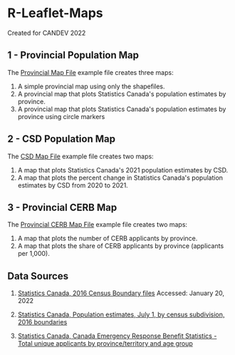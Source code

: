 # R-Leaflet-Maps

Created for CANDEV 2022

## 1 - Provincial Population Map

The [Provincial Map File](Map-1-Provincial-Map.R) example file creates three maps:
1. A simple provincial map using only the shapefiles.
2. A provincial map that plots Statistics Canada's population estimates by province.
3. A provincial map that plots Statistics Canada's population estimates by province using circle markers


## 2 - CSD Population Map

The [CSD Map File](Map-2-CSD-Map.R) example file creates two maps:
1. A map that plots Statistics Canada's 2021 population estimates by CSD. 
2. A map that plots the percent change in Statistics Canada's population estimates by CSD from 2020 to 2021.


## 3 - Provincial CERB Map

The [Provincial CERB Map File](Map-3-CERB-Map.R) example file creates two maps:
1. A map that plots the number of CERB applicants by province. 
2. A map that plots the share of CERB applicants by province (applicants per 1,000). 


## Data Sources

1. [Statistics Canada, 2016 Census Boundary files](https://www12.statcan.gc.ca/census-recensement/2011/geo/bound-limit/bound-limit-2016-eng.cfm)
Accessed: January 20, 2022

2. [Statistics Canada, Population estimates, July 1, by census subdivision, 2016 boundaries](https://www150.statcan.gc.ca/t1/tbl1/en/tv.action?pid=1710014201)

3. [Statistics Canada, Canada Emergency Response Benefit Statistics - Total unique applicants by province/territory and age group](https://open.canada.ca/data/en/dataset/94906755-1cb9-4c2d-aaa6-bf365f3d4de8/resource/65c2066e-27d8-4883-8f64-8f9a0245ad0e)